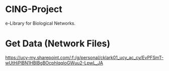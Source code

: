 # CING-Project
e-Library for Biological Networks.

# Get Data (Network Files)
https://ucy-my.sharepoint.com/:f:/g/personal/cklark01_ucy_ac_cy/EvPFSmT-wUtHiPlBN1HBlBgBOcphlqqloGWuu2-LpwL_JA
